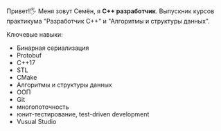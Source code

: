 Привет!🖐  Меня зовут Семён, я **С++ разработчик**.
Выпускник курсов практикума "Разработчик С++" и "Алгоритмы и структуры данных".

Ключевые навыки:
- Бинарная сериализация
- Protobuf
- С++17
- STL
- CMake
- Алгоритмы и структуры данных
- ООП
- Git
- многопоточность
- юнит-тестирование, test-driven development
- Vusual Studio

<!--
**samyonba/samyonba** is a ✨ _special_ ✨ repository because its `README.md` (this file) appears on your GitHub profile.

Here are some ideas to get you started:

- 🔭 I’m currently working on ...
- 🌱 I’m currently learning ...
- 👯 I’m looking to collaborate on ...
- 🤔 I’m looking for help with ...
- 💬 Ask me about ...
- 📫 How to reach me: ...
- 😄 Pronouns: ...
- ⚡ Fun fact: ...
-->
